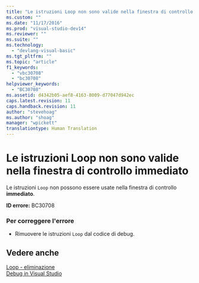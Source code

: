 ```yaml
---
title: "Le istruzioni Loop non sono valide nella finestra di controllo immediato | Microsoft Docs"
ms.custom: ""
ms.date: "11/17/2016"
ms.prod: "visual-studio-dev14"
ms.reviewer: ""
ms.suite: ""
ms.technology: 
  - "devlang-visual-basic"
ms.tgt_pltfrm: ""
ms.topic: "article"
f1_keywords: 
  - "vbc30708"
  - "bc30708"
helpviewer_keywords: 
  - "BC30708"
ms.assetid: d4342b05-aef8-4163-8009-d77047d942ec
caps.latest.revision: 11
caps.handback.revision: 11
author: "stevehoag"
ms.author: "shoag"
manager: "wpickett"
translationtype: Human Translation
---
```

# Le istruzioni Loop non sono valide nella finestra di controllo immediato
Le istruzioni `Loop` non possono essere usate nella finestra di controllo **immediato**.  
  
 **ID errore:** BC30708  
  
### Per correggere l'errore  
  
-   Rimuovere le istruzioni `Loop` dal codice di debug.  
  
## Vedere anche  
 [Loop \- eliminazione](http://msdn.microsoft.com/it-it/707e1afe-71d1-4ebd-83fd-3fa6a8e38e57)   
 [Debug in Visual Studio](/visual-studio/debugger/debugging-in-visual-studio)